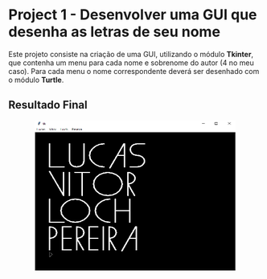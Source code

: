 # Project 1 - Desenvolver uma GUI que desenha as letras de seu nome

Este projeto consiste na criação de uma GUI, utilizando o módulo **Tkinter**, que contenha um menu para cada nome e sobrenome do autor (4 no meu caso). Para cada menu o nome correspondente deverá ser desenhado com o módulo **Turtle**.

## Resultado Final
<p align="center">
  <img src="https://github.com/lucasloch/learning_GC/blob/main/project_1/img/img.png" height="300" width="400"/>
</p>